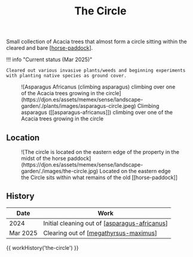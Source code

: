 ﻿---
tags: wood-duck-meadows
title: The Circle
type: zone
---
Small collection of Acacia trees that almost form a circle sitting within the cleared and bare [[horse-paddock]].

!!! info "Current status (Mar 2025)"

    Cleared out various invasive plants/weeds and beginning experiments with planting native species as ground cover.

<figure markdown>
![Asparagus Africanus (climbing asparagus) climbing over one of the Acacia trees growing in the circle](https://djon.es/assets/memex/sense/landscape-garden/./plants/images/asparagus-circle.jpeg)
<caption>Climbing asparagus ([[asparagus-africanus]]) climbing over one of the Acacia trees growing in the circle</caption>
</figure>

## Location

<figure markdown>
![The circle is located on the eastern edge of the property in the midst of the horse paddock](https://djon.es/assets/memex/sense/landscape-garden/./images/the-circle.jpg)
<caption>Located on the eastern edge the Circle sits within what remains of the old [[horse-paddock]]</caption>
</figure>

## History 

| Date | Work |
| ---- | ---- |
| 2024 | Initial cleaning out of [[asparagus-africanus]] |
| Mar 2025 | Clearing out of [[megathyrsus-maximus]] |

{{ workHistory('the-circle') }}

[//begin]: # "Autogenerated link references for markdown compatibility"
[horse-paddock]: horse-paddock "Horse paddock"
[asparagus-africanus]: plants/asparagus-africanus "Asparagus africanus (Climbing asparagus fern)"
[megathyrsus-maximus]: plants/megathyrsus-maximus "Megathyrsus maximus (Guinea grass)"
[//end]: # "Autogenerated link references"